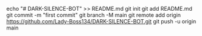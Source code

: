 echo "# DARK-SILENCE-BOT" >> README.md
git init
git add README.md
git commit -m "first commit"
git branch -M main
git remote add origin https://github.com/Lady-Boss134/DARK-SILENCE-BOT.git
git push -u origin main
